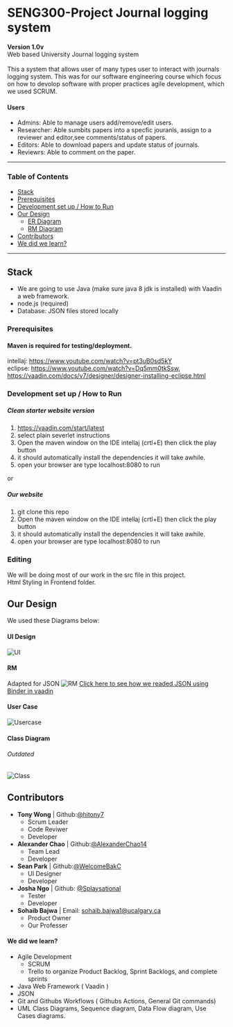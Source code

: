 
# SENG300-Project Journal logging system
**Version 1.0v** \
Web based University Journal logging system<br/>
<br/>
This a system that allows user of many types user to interact with journals logging system. 
This was for our software engineering course which focus on how to devolop software with proper practices  agile development, which we used SCRUM. 

#### Users 
- Admins: Able to manage users add/remove/edit users.
- Researcher: Able sumbits papers into a specfic jouranls, assign to a reviewer and editor,see comments/status of papers. 
- Editors: Able to download papers and update status of journals.
- Reviewrs: Able to comment on the paper.
---
### Table of Contents

- [Stack](#stack)
- [Prerequisites](#prerequisites) 
- [Development set up / How to Run](#development-set-up--how-to-run)  
- [Our Design](#our-design)
   - [ER Diagram](#er-diagram)
   - [RM Diagram](#rm-diagram)
- [Contributors](#contributors)
- [We did we learn?](#we-did-we-learn)
---

## Stack

- We are going to use Java (make sure java 8 jdk is installed) with Vaadin a web framework.
- node.js (required) 
- Database: JSON files stored locally 

### Prerequisites

#### Maven is required for testing/deployment.

intellaj: https://www.youtube.com/watch?v=pt3uB0sd5kY \
eclipse: https://www.youtube.com/watch?v=Dq5mm0tkSsw, \
https://vaadin.com/docs/v7/designer/designer-installing-eclipse.html

### Development set up / How to Run

##### Clean starter website version
1) https://vaadin.com/start/latest 
2) select plain severlet instructions 
3) Open the maven window on the IDE intellaj (crtl+E) then click the play button 
4) it should automatically install the dependencies it will take awhile.
5) open your browser are type localhost:8080 to run

or

##### Our website 
1) git clone this repo
2) Open the maven window on the IDE intellaj (crtl+E) then click the play button 
3) it should automatically install the dependencies it will take awhile.
4) open your browser are type localhost:8080 to run

### Editing

We will be doing most of our work in the src file in this project.<br/>
Html Styling in Frontend folder.

## Our Design
We used these Diagrams below:
#### UI Design
![UI](/screenshots/UI%20Idea.png)

#### RM 
Adapted for JSON
![RM](/screenshots/SENG%20300%20RM.png)
[Click here to see how we readed JSON using Binder in vaadin](/screenshots/Binder.png) 

#### User Case 
![Usercase](/screenshots/Use%20Case%20Diagram.png)

#### Class Diagram 
###### Outdated 

![Class](/screenshots/Class%20Diagram.png)


## Contributors
- **Tony Wong**      | Github:[@hitony7](https://github.com/hitony7) 
  - Scrum Leader
  - Code Reviwer
  - Developer 
- **Alexander Chao**     | Github:[@AlexanderChao14](https://github.com/AlexanderChao14) 
   - Team Lead
   - Developer
- **Sean Park** | Github:[@WelcomeBakC](https://github.com/WelcomeBakC) 
  - UI Designer
  - Developer 
- **Josha Ngo** | Github: [@Splaysational](https://github.com/Splaysational) 
  - Tester 
  - Developer
 - **Sohaib Bajwa** | Email: sohaib.bajwa1@ucalgary.ca
    - Product Owner 
    - Our Professer 

#### We did we learn? 

- Agile Development
  - SCRUM
  - Trello to organize Product Backlog, Sprint Backlogs, and complete sprints 
- Java Web Framework ( Vaadin )
- JSON 
- Git and Githubs Workflows ( Githubs Actions, General Git commands)
- UML Class Diagrams, Sequence diagram, Data Flow diagram, Use Cases diagrams.



